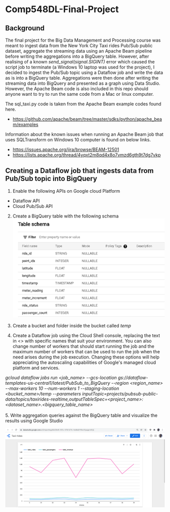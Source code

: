 # Comp548DL-Final-Project

## Background
The final project for the Big Data Management and Processing course was meant to ingest data from the New York City Taxi rides Pub/Sub public dataset, aggregate the streaming  data using  an Apache Beam pipeline before writing the aggregations into a BigQuery  table. However, after realising of a known _send_signal(signal.SIGINT)_ error which caused the script job to terminate (a Windows 10 laptop was used for the project), I decided to ingest the Pub/Sub topic using a Dataflow job and write the data as is into a BigQuery table. Aggregations were then done after writing the streaming data into BigQuery and presented as a graph using Data Studio. However, the Apache Beam code is also included in this repo should anyone want to try to run the same code from a Mac or linux computer.

The sql_taxi.py code is taken from the Apache Beam example codes found here.
- https://github.com/apache/beam/tree/master/sdks/python/apache_beam/examples

Information about the known issues when running an Apache Beam job that uses SQLTransform on Windows 10 computer is found on below links.
- https://issues.apache.org/jira/browse/BEAM-12501 
- https://lists.apache.org/thread/4yqxt2m8qd4x8o7vmzd6gth9t7dg7vkp


## Creating a Dataflow job that ingests data from  Pub/Sub topic into BigQuery

1. Enable the following APIs on Google cloud Platform
- Dataflow API
- Cloud Pub/Sub API

2. Create a BigQuery table with the following schema
 ![table schema](https://github.com/biggymuticha/Comp548DL-Final-Project/blob/main/table_schema.png)

3. Create a bucket and folder inside the bucket called _temp_
4. Create a Dataflow job using the Cloud Shell console, replacing the text in <> with specific names that suit your environment. You can also change number of workers that should start running the job and the maximum number of workers that can be used to run the job when the need arises during the job execution. Changing these options will help appreciating the autoscaling capabilities of Google's managed cloud platform and services.

 _gcloud dataflow jobs run <job_name> --gcs-location gs://dataflow-templates-us-central1/latest/PubSub_to_BigQuery --region <region_name> --max-workers 10 --num-workers 1  --staging-location <bucket_name>/temp --parameters inputTopic=projects/pubsub-public-data/topics/taxirides-realtime,outputTableSpec=<project_name>:<dataset_name>.<bigquery_table_name>_
  <br/><br/>
5. Write aggregation queries against the BigQuery table and visualize the results using Google Studio
  
  ![rides graph](https://github.com/biggymuticha/Comp548DL-Final-Project/blob/main/rides_graph.png)
  


